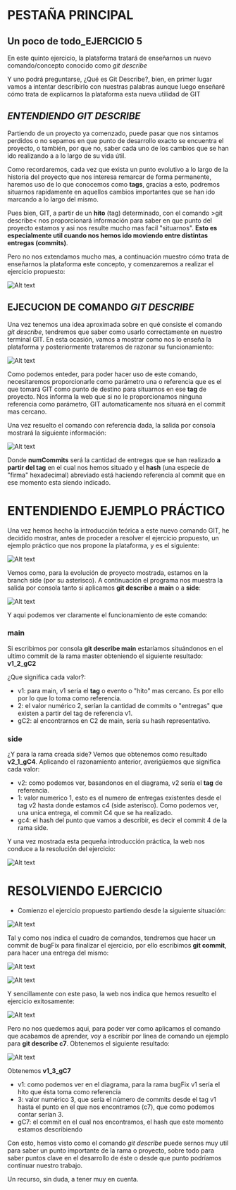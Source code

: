 # PESTAÑA PRINCIPAL 
## Un poco de todo_EJERCICIO 5

En este quinto ejercicio, la plataforma tratará de enseñarnos un nuevo comando/concepto conocido como _git describe_

Y uno podrá preguntarse, ¿Qué es Git Describe?, bien, en primer lugar vamos a intentar describirlo con nuestras palabras aunque luego enseñaré cómo trata de explicarnos la plataforma esta nueva utilidad de GIT

## _ENTENDIENDO GIT DESCRIBE_

Partiendo de un proyecto ya comenzado, puede pasar que nos sintamos perdidos o no sepamos en que punto de desarrollo exacto se encuentra el proyecto, o también, por que no, saber cada uno de los cambios que se han ido realizando a a lo largo de su vida útil.

Como recordaremos, cada vez que exista un punto evolutivo a lo largo de la historia del proyecto que nos interesa remarcar de forma permanente, haremos uso de lo que conocemos como **tags**, gracias a esto, podremos situarnos rapidamente en aquellos cambios importantes que se han ido marcando a lo largo del mismo.

Pues bien, GIT, a partir de un **hito** (tag) determinado, con el comando >git describe< nos proporcionará información para saber en que punto del proyecto estamos y asi nos resulte mucho mas facil "situarnos". **Esto es especialmente util cuando nos hemos ido moviendo entre distintas entregas (commits)**. 

Pero no nos extendamos mucho mas, a continuación muestro cómo trata de enseñarnos la plataforma este concepto, y comenzaremos a realizar el ejercicio propuesto:

![Alt text](Fotografias/Introduccion.jpg)

## EJECUCION DE COMANDO _GIT DESCRIBE_

Una vez tenemos una idea aproximada sobre en qué consiste el comando _git describe_, tendremos que saber como usarlo correctamente en nuestro terminal GIT. En esta ocasión, vamos a mostrar como nos lo enseña la plataforma y posteriormente trataremos de razonar su funcionamiento:

![Alt text](Fotografias/Introduccion_funcionamiento.jpg)

Como podemos enteder, para poder hacer uso de este comando, necesitaremos proporcionarle como parámetro una **<ref>** o referencia que es el que tomará GIT como punto de destino para situarnos en ese **tag** de proyecto. Nos informa la web que si no le proporcionamos ninguna referencia como parámetro, GIT automaticamente nos situará en el commit mas cercano.

Una vez resuelto el comando con referencia dada, la salida por consola mostrará la siguiente información:

![Alt text](Fotografias/Introduccion_comandoSalida.jpg)

Donde **numCommits** será la cantidad de entregas que se han realizado **a partir del tag** en el cual nos hemos situado y el **hash** (una especie de "firma" hexadecimal) abreviado está haciendo referencia al commit que en ese momento esta siendo indicado.

# ENTENDIENDO EJEMPLO PRÁCTICO 

Una vez hemos hecho la introducción teórica a este nuevo comando GIT, he decidido mostrar, antes de proceder a resolver el ejercicio propuesto, un ejemplo práctico que nos propone la plataforma, y es el siguiente:

![Alt text](Fotografias/ejemploPractico1.jpg)

Vemos como, para la evolución de proyecto mostrada, estamos en la branch side (por su asterisco). A continuación el programa nos muestra la salida por consola tanto si aplicamos **git describe** a **main** o a **side**:

![Alt text](Fotografias/ejemploPractico2.jpg)

Y aqui podemos ver claramente el funcionamiento de este comando:

### main

Si escribimos por consola **git describe main** estaríamos situándonos en el ultimo commit de la rama master obteniendo el siguiente resultado: **v1_2_gC2**

¿Que significa cada valor?:

- v1: para main, v1 sería el **tag** o evento o "hito" mas cercano. Es por ello por lo que lo toma como referencia.
- 2: el valor numérico 2, serían la cantidad de commits o "entregas" que existen a partir del tag de referencia v1.
- gC2: al encontrarnos en C2 de main, sería su hash representativo.

### side

¿Y para la rama creada side? Vemos que obtenemos como resultado **v2_1_gC4**. Aplicando el razonamiento anterior, averigüemos que significa cada valor:

- v2: como podemos ver, basandonos en el diagrama, v2 sería el **tag** de referencia.
- 1: valor numerico 1, esto es el numero de entregas existentes desde el tag v2 hasta donde estamos c4 (side asterisco). Como podemos ver, una unica entrega, el commit C4 que se ha realizado.
- gc4: el hash del punto que vamos a describir, es decir el commit 4 de la rama side.

Y una vez mostrada esta pequeña introducción práctica, la web nos conduce a la resolución del ejercicio:

![Alt text](Fotografias/ejemploPracticoFinal.jpg)

# RESOLVIENDO EJERCICIO

- Comienzo el ejercicio propuesto partiendo desde la siguiente situación:

![Alt text](Fotografias/ResolEjercicio1.jpg)

Tal y como nos indica el cuadro de comandos, tendremos que hacer un commit de bugFix para finalizar el ejercicio, por ello escribimos **git commit**, para hacer una entrega del mismo:

![Alt text](Fotografias/ResolEjercicio2.jpg)

![Alt text](Fotografias/ResolEjercicio3.jpg)

Y sencillamente con este paso, la web nos indica que hemos resuelto el ejercicio exitosamente:

![Alt text](Fotografias/ResolEjercicioX.jpg)

Pero no nos quedemos aqui, para poder ver como aplicamos el comando que acabamos de aprender, voy a escribir por linea de comando un ejemplo para **git describe c7**. Obtenemos el siguiente resultado:

![Alt text](Fotografias/ResolEjercicioXY.jpg)

Obtenemos **v1_3_gC7**

- v1: como podemos ver en el diagrama, para la rama bugFix v1 sería el hito que ésta toma como referencia
- 3: valor numérico 3, que sería el número de commits desde el tag v1 hasta el punto en el que nos encontramos (c7), que como podemos contar serían 3.
- gC7: el commit en el cual nos encontramos, el hash que este momento estamos describiendo

Con esto, hemos visto como el comando _git describe_ puede sernos muy util para saber un punto importante de la rama o proyecto, sobre todo para saber puntos clave en el desarrollo de éste o desde que punto podríamos continuar nuestro trabajo. 

Un recurso, sin duda, a tener muy en cuenta.
